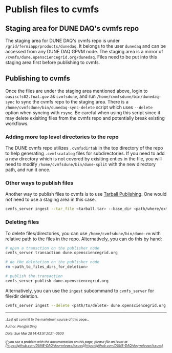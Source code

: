 # Publish files to cvmfs

## Staging area for DUNE DAQ's cvmfs repo

The staging area for DUNE DAQ's cvmfs repo is under `/grid/fermiapp/products/dunedaq`. It belongs to the user `dunedaq` and can be accessed from any DUNE DAQ GPVM node. The staging area is a mirror of `/cvmfs/dune.opensciencegrid.org/dunedaq`. Files need to be put into this staging area first before publishing to cvmfs.

## Publishing to cvmfs

Once the files are under the staging area mentioned above, login to `oasiscfs02.fnal.gov` as `cvmfsdune`, and run `/home/cvmfsdune/bin/dunedaq-sync` to sync the cvmfs repo to the staging area. There is a `/home/cvmfsdune/bin/dunedaq-sync-delete` script which uses `--delete` option when syncing with `rsync`. Be careful when using this script since it may delete exisiting files from the cvmfs repo and potentially break existing workflows.

### Adding more top level directories to the repo

The DUNE cvmfs repo utilizes `.cvmfsdirtab` in the top directory of the repo to help generating `.cvmfscatalog` files for subdirectories. If you need to add a new directory which is not covered by exisiting enties in the file, you will need to modify `/home/cvmfsdune/bin/dune-split` with the new directory path, and run it once.

### Other ways to publish files

Another way to publish files to cvmfs is to use [Tarball Publishing](https://cvmfs.readthedocs.io/en/stable/cpt-repo.html#tarball-publishing). One would not need to use a staging area in this case.

```bash
cvmfs_server ingest --tar_file <tarball.tar> --base_dir <path/where/extract/> dune.opensciencegrid.org
```

### Deleting files

To delete files/directories, you can use `/home/cvmfsdune/bin/dune-rm` with relative path to the files in the repo. Alternatively, you can do this by hand:

```bash
# open a transction on the publisher node
cvmfs_server transaction dune.opensciencegrid.org

# do the deletetion on the publisher node
rm <path_to_files_dirs_for_deletion>

# publish the transaction
cvmfs_server publish dune.opensciencegrid.org
```

Alternatively, you can use the `ingest` subcommand to `cvmfs_server` for file/dir deletion.

```bash
cvmfs_server ingest --delete <path/to/delete> dune.opensciencegrid.org

```






 


-----

<font size="1">
_Last git commit to the markdown source of this page:_


_Author: Pengfei Ding_

_Date: Sun Mar 28 14:43:51 2021 -0500_

_If you see a problem with the documentation on this page, please file an Issue at [https://github.com/DUNE-DAQ/daq-release/issues](https://github.com/DUNE-DAQ/daq-release/issues)_
</font>
